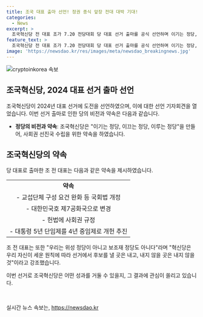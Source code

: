 ```yaml
---
title: 조국 대표 출마 선언! 정권 종식 앞장 전대 대박 기대!
categories:
  - News
excerpt: >
  조국혁신당 전 대표 조가 7.20 전당대회 당 대표 선거 출마를 공식 선언하며 이기는 정당, 이끄는 정당, 이루는 정당을 약속했다. 그는 국민께 가중된 책임을 느낀다면서도 사회권 헌법 규정, 검찰 개혁, 대통령 임기 단축 등을 비전으로 제시했다. 그러나 당내에서는 전당대회 흥행 저조 우려가 나오는 가운데, 조가 대박흥행을 기대하지 않고 체계 안정화와 민주적 정당성을 확보하겠다고 설명했다
feature_text: >
  조국혁신당 전 대표 조가 7.20 전당대회 당 대표 선거 출마를 공식 선언하며 이기는 정당, 이끄는 정당, 이루는 정당을 약속했다. 그는 국민께 가중된 책임을 느낀다면서도 사회권 헌법 규정, 검찰 개혁, 대통령 임기 단축 등을 비전으로 제시했다. 그러나 당내에서는 전당대회 흥행 저조 우려가 나오는 가운데, 조가 대박흥행을 기대하지 않고 체계 안정화와 민주적 정당성을 확보하겠다고 설명했다
image: 'https://newsdao.kr/res/images/meta/newsdao_breakingnews.jpg'
---
```


<p><img src="https://newsdao.kr/res/images/meta/newsdao_breakingnews.jpg" alt="cryptoinkorea 속보" /></p>

<h2 data-ke-size="size26">조국혁신당, 2024 대표 선거 출마 선언</h2>

<p>조국혁신당이 2024년 대표 선거에 도전을 선언하였으며, 이에 대한 선언 기자회견을 열었습니다. 이번 선거 출마로 인한 당의 비전과 약속은 다음과 같습니다. </p>

<ul>
  <li><b>정당의 비전과 약속</b>: 조국혁신당은 "이기는 정당, 이끄는 정당, 이루는 정당"을 만들어, 사회권 선진국 수립을 위한 약속을 하였습니다.</li>
</ul>

<h2 data-ke-size="size26">조국혁신당의 약속</h2>

<p>당 대표로 출마한 조 전 대표는 다음과 같은 약속을 제시하였습니다.</p>

<table>
  <tr>
    <td style="text-align: center; height: 17px;"><b>약속</b></td>
  </tr>
  <tr>
    <td style="text-align: center; height: 17px;">- 교섭단체 구성 요건 완화 등 국회법 개정</td>
  </tr>
  <tr>
    <td style="text-align: center; height: 17px;">- 대한민국호 제7공화국으로 변경</td>
  </tr>
  <tr>
    <td style="text-align: center; height: 17px;">- 헌법에 사회권 규정</td>
  </tr>
  <tr>
    <td style="text-align: center; height: 17px;">- 대통령 5년 단임제를 4년 중임제로 개헌 추진</td>
  </tr>
</table>

<p>조 전 대표는 또한 "우리는 위성 정당이 아니고 보조재 정당도 아니다"라며 "혁신당은 우리 자신이 세운 원칙에 따라 선거에서 후보를 낼 곳은 내고, 내지 않을 곳은 내지 않을 것"이라고 강조했습니다.</p>

<p>이번 선거로 조국혁신당은 어떤 성과를 거둘 수 있을지, 그 결과에 관심이 쏠리고 있습니다. </p>

<p data-ke-size="size16">&nbsp;</p>
실시간 뉴스 속보는, <a href="https://newsdao.kr" rel="dofollow">https://newsdao.kr</a>


